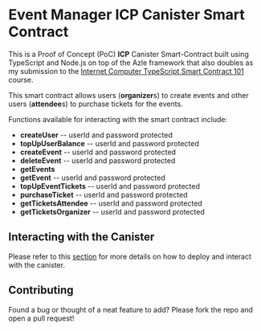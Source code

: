 # Event Manager ICP Canister Smart Contract
This is a Proof of Concept (PoC) **ICP** Canister Smart-Contract built using TypeScript and Node.js on top of the Azle framework that
also doubles as my submission to the [Internet Computer TypeScript Smart Contract 101](https://dacade.org/communities/icp/courses/typescript-smart-contract-101)
course.

This smart contract allows users (**organizer**s) to create events and other users (**attendee**s) to 
purchase tickets for the events.

Functions available for interacting with the smart contract include:

- **createUser** -- userId and password protected
- **topUpUserBalance** -- userId and password protected
- **createEvent** -- userId and password protected
- **deleteEvent** -- userId and password protected
- **getEvents**
- **getEvent** -- userId and password protected
- **topUpEventTickets** -- userId and password protected
- **purchaseTicket** -- userId and password protected
- **getTicketsAttendee** -- userId and password protected
- **getTicketsOrganizer** -- userId and password protected

## Interacting with the Canister
Please refer to this [section](https://dacade.org/communities/icp/courses/typescript-smart-contract-101/learning-modules/b14741ea-ee33-43a4-a742-9cdc0a6f0d1c#3-deploying-and-interacting-with-our-canister)
for more details on how to deploy and interact with the canister.

## Contributing
Found a bug or thought of a neat feature to add? Please fork the repo and open a pull request!
  

